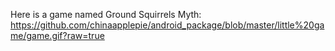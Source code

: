 Here is a game named Ground Squirrels Myth:
https://github.com/chinaapplepie/android_package/blob/master/little%20game/game.gif?raw=true
